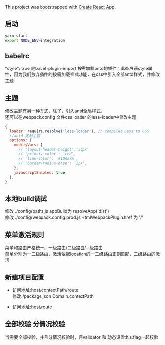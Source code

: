 This project was bootstrapped with [Create React App](https://github.com/facebookincubator/create-react-app).

## 启动
```sh
yarn start
export NODE_ENV=integration
```

## babelrc

"style": true  是babel-plugin-import 按需加载antd的插件；此处屏蔽style属性，因为我们放弃插件的按需加载样式功能，在css中引入全部antd样式，并修改主题



## 主题

修改主题有另一种方式，除了，引入antd全局样式，  
还可以在webpack.config 文件css loader 的less-loader中修改主题

```javascript
{
  loader: require.resolve('less-loader'), // compiles Less to CSS
  //antd 定制主题
  options: {
    modifyVars: {
      // 'layout-header-height':'50px'
      // 'primary-color': 'red',
      // 'link-color': '#1DA57A',
      // 'border-radius-base': '2px',
    },
    javascriptEnabled: true,
  },
}
```


## 本地build调试

修改 ./config/paths.js  appBuild为  resolveApp('dist')  
修改 ./config/webpack.config.prod.js  HtmlWebpackPlugin.href 为  '/'  


## 菜单激活规则
菜单和路由严格统一，一级路由/二级路由/...级路由  
菜单分别为一二级路由，激活依据location的一二级路由正则匹配，二级路由的激活

## 新建项目配置


* 访问地址:host/contextPath/route  
修改./package.json Domain.contextPath 

* 访问地址:host/route






## 全部校验 分情况校验
当需要全部校验，并且分情况校验时，用validator 和 动态设置this.flag一起校验